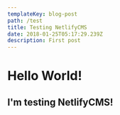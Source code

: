 ```yaml
---
templateKey: blog-post
path: /test
title: Testing NetlifyCMS
date: 2018-01-25T05:17:29.239Z
description: First post
---
```

# Hello World!

## I'm testing NetlifyCMS!
